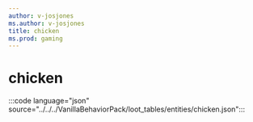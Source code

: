 ```yaml
---
author: v-josjones
ms.author: v-josjones
title: chicken
ms.prod: gaming
---
```


# chicken

:::code language="json" source="../../../VanillaBehaviorPack/loot_tables/entities/chicken.json":::
